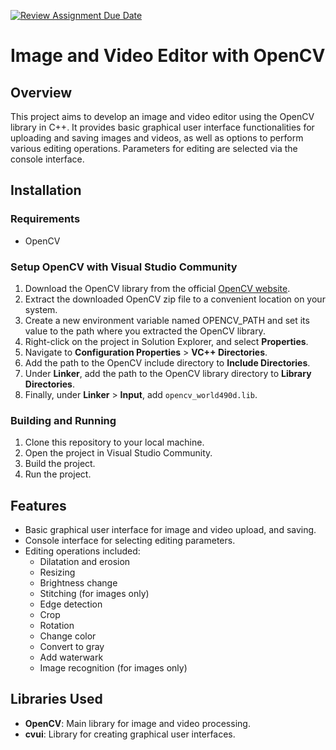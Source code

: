 [![Review Assignment Due Date](https://classroom.github.com/assets/deadline-readme-button-24ddc0f5d75046c5622901739e7c5dd533143b0c8e959d652212380cedb1ea36.svg)](https://classroom.github.com/a/Bnx15ZSC)

# Image and Video Editor with OpenCV

## Overview

This project aims to develop an image and video editor using the OpenCV library in C++. It provides basic graphical user interface functionalities for uploading and saving images and videos, as well as options to perform various editing operations. Parameters for editing are selected via the console interface.

## Installation

### Requirements
- OpenCV

### Setup OpenCV with Visual Studio Community

1. Download the OpenCV library from the official [OpenCV website](https://opencv.org/releases/).
2. Extract the downloaded OpenCV zip file to a convenient location on your system.
3. Create a new environment variable named OPENCV_PATH and set its value to the path where you extracted the OpenCV library.
4. Right-click on the project in Solution Explorer, and select **Properties**.
5. Navigate to **Configuration Properties** > **VC++ Directories**.
6. Add the path to the OpenCV include directory to **Include Directories**.
7. Under **Linker**, add the path to the OpenCV library directory to **Library Directories**.
8. Finally, under **Linker** > **Input**, add `opencv_world490d.lib`.

### Building and Running

1. Clone this repository to your local machine.
2. Open the project in Visual Studio Community.
3. Build the project.
4. Run the project.

## Features

- Basic graphical user interface for image and video upload, and saving.
- Console interface for selecting editing parameters.
- Editing operations included:
  - Dilatation and erosion
  - Resizing
  - Brightness change
  - Stitching (for images only)
  - Edge detection
  - Crop
  - Rotation
  - Change color
  - Convert to gray
  - Add waterwark
  - Image recognition (for images only)

## Libraries Used

- **OpenCV**: Main library for image and video processing.
- **cvui**: Library for creating graphical user interfaces.

